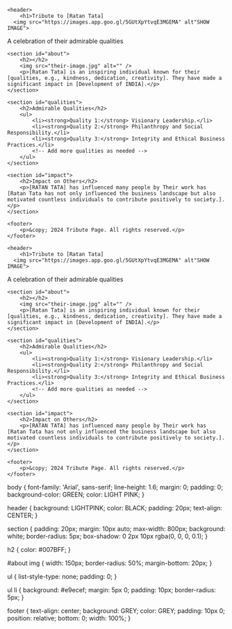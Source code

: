 <!DOCTYPE html>
<html lang="en">
<head>
    <meta charset="UTF-8">
    <meta name="viewport" content="width=device-width, initial-scale=1.0">
    <title>Tribute to [Sir Ratan Tata]</title>
    <link rel="stylesheet" href="styles.css">
</head>
<body>

    <header>
        <h1>Tribute to [Ratan Tata]
      <img src="https://images.app.goo.gl/5GUtXpYtvqE3MGEMA" alt"SHOW IMAGE">

</h1>
        <p>A celebration of their admirable qualities</p>
    </header>

    <section id="about">
        <h2></h2>
        <img src="their-image.jpg" alt="" />
        <p>[Ratan Tata] is an inspiring individual known for their [qualities, e.g., kindness, dedication, creativity]. They have made a significant impact in [Development of INDIA].</p>
    </section>

    <section id="qualities">
        <h2>Admirable Qualities</h2>
        <ul>
            <li><strong>Quality 1:</strong> Visionary Leadership.</li>
            <li><strong>Quality 2:</strong> Philanthropy and Social Responsibility.</li>
            <li><strong>Quality 3:</strong> Integrity and Ethical Business Practices.</li>
            <!-- Add more qualities as needed -->
        </ul>
    </section>

    <section id="impact">
        <h2>Impact on Others</h2>
        <p>[RATAN TATA] has influenced many people by Their work has [Ratan Tata has not only influenced the business landscape but also motivated countless individuals to contribute positively to society.].</p>
    </section>

    <footer>
        <p>&copy; 2024 Tribute Page. All rights reserved.</p>
    </footer>

</body>
</html>
<!DOCTYPE html>
<html lang="en">
<head>
    <meta charset="UTF-8">
    <meta name="viewport" content="width=device-width, initial-scale=1.0">
    <title>Tribute to [Sir Ratan Tata]</title>
    <link rel="stylesheet" href="styles.css">
</head>
<body>

    <header>
        <h1>Tribute to [Ratan Tata]
      <img src="https://images.app.goo.gl/5GUtXpYtvqE3MGEMA" alt"SHOW IMAGE">

</h1>
        <p>A celebration of their admirable qualities</p>
    </header>

    <section id="about">
        <h2></h2>
        <img src="their-image.jpg" alt="" />
        <p>[Ratan Tata] is an inspiring individual known for their [qualities, e.g., kindness, dedication, creativity]. They have made a significant impact in [Development of INDIA].</p>
    </section>

    <section id="qualities">
        <h2>Admirable Qualities</h2>
        <ul>
            <li><strong>Quality 1:</strong> Visionary Leadership.</li>
            <li><strong>Quality 2:</strong> Philanthropy and Social Responsibility.</li>
            <li><strong>Quality 3:</strong> Integrity and Ethical Business Practices.</li>
            <!-- Add more qualities as needed -->
        </ul>
    </section>

    <section id="impact">
        <h2>Impact on Others</h2>
        <p>[RATAN TATA] has influenced many people by Their work has [Ratan Tata has not only influenced the business landscape but also motivated countless individuals to contribute positively to society.].</p>
    </section>

    <footer>
        <p>&copy; 2024 Tribute Page. All rights reserved.</p>
    </footer>

</body>
</html>
body {
    font-family: 'Arial', sans-serif;
    line-height: 1.6;
    margin: 0;
    padding: 0;
    background-color: GREEN;
    color: LIGHT PINK;
}

header {
    background: LIGHTPINK;
    color: BLACK;
    padding: 20px;
    text-align:  CENTER;
}

section {
    padding: 20px;
    margin: 10px auto;
    max-width: 800px;
    background: white;
    border-radius: 5px;
    box-shadow: 0 2px 10px rgba(0, 0, 0, 0.1);
}

h2 {
    color: #007BFF;
}

#about img {
    width: 150px;
    border-radius: 50%;
    margin-bottom: 20px;
}

ul {
    list-style-type: none;
    padding: 0;
}

ul li {
    background: #e9ecef;
    margin: 5px 0;
    padding: 10px;
    border-radius: 5px;
}

footer {
    text-align: center;
    background: GREY;
    color: GREY;
    padding: 10px 0;
    position: relative;
    bottom: 0;
    width: 100%;
}
